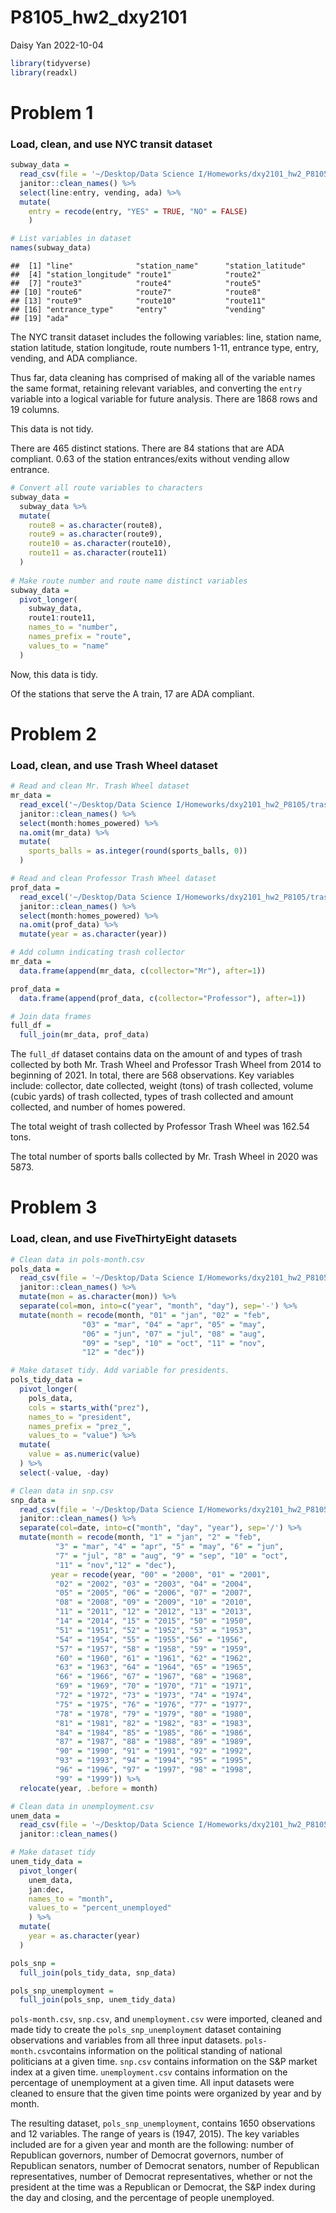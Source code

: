 P8105_hw2_dxy2101
================
Daisy Yan
2022-10-04

``` r
library(tidyverse)
library(readxl)
```

# Problem 1

### Load, clean, and use NYC transit dataset

``` r
subway_data = 
  read_csv(file = '~/Desktop/Data Science I/Homeworks/dxy2101_hw2_P8105/subway.csv') %>%
  janitor::clean_names() %>%
  select(line:entry, vending, ada) %>%
  mutate(
    entry = recode(entry, "YES" = TRUE, "NO" = FALSE)
    )
```

``` r
# List variables in dataset
names(subway_data)
```

    ##  [1] "line"              "station_name"      "station_latitude" 
    ##  [4] "station_longitude" "route1"            "route2"           
    ##  [7] "route3"            "route4"            "route5"           
    ## [10] "route6"            "route7"            "route8"           
    ## [13] "route9"            "route10"           "route11"          
    ## [16] "entrance_type"     "entry"             "vending"          
    ## [19] "ada"

The NYC transit dataset includes the following variables: line, station
name, station latitude, station longitude, route numbers 1-11, entrance
type, entry, vending, and ADA compliance.

Thus far, data cleaning has comprised of making all of the variable
names the same format, retaining relevant variables, and converting the
`entry` variable into a logical variable for future analysis. There are
1868 rows and 19 columns.

This data is not tidy.

There are 465 distinct stations. There are 84 stations that are ADA
compliant. 0.63 of the station entrances/exits without vending allow
entrance.

``` r
# Convert all route variables to characters
subway_data =
  subway_data %>%
  mutate(
    route8 = as.character(route8),
    route9 = as.character(route9),
    route10 = as.character(route10),
    route11 = as.character(route11)
  )
  
# Make route number and route name distinct variables
subway_data =
  pivot_longer(
    subway_data,
    route1:route11,
    names_to = "number",
    names_prefix = "route",
    values_to = "name"
  )
```

Now, this data is tidy.

Of the stations that serve the A train, 17 are ADA compliant.

# Problem 2

### Load, clean, and use Trash Wheel dataset

``` r
# Read and clean Mr. Trash Wheel dataset
mr_data = 
  read_excel('~/Desktop/Data Science I/Homeworks/dxy2101_hw2_P8105/trash.xlsx', sheet = 1) %>%
  janitor::clean_names() %>%
  select(month:homes_powered) %>%
  na.omit(mr_data) %>%
  mutate(
    sports_balls = as.integer(round(sports_balls, 0))
  )
```

``` r
# Read and clean Professor Trash Wheel dataset
prof_data =
  read_excel('~/Desktop/Data Science I/Homeworks/dxy2101_hw2_P8105/trash.xlsx', sheet = 2) %>%
  janitor::clean_names() %>%
  select(month:homes_powered) %>%
  na.omit(prof_data) %>%
  mutate(year = as.character(year))
```

``` r
# Add column indicating trash collector
mr_data = 
  data.frame(append(mr_data, c(collector="Mr"), after=1))

prof_data =
  data.frame(append(prof_data, c(collector="Professor"), after=1))

# Join data frames
full_df = 
  full_join(mr_data, prof_data)
```

The `full_df` dataset contains data on the amount of and types of trash
collected by both Mr. Trash Wheel and Professor Trash Wheel from 2014 to
beginning of 2021. In total, there are 568 observations. Key variables
include: collector, date collected, weight (tons) of trash collected,
volume (cubic yards) of trash collected, types of trash collected and
amount collected, and number of homes powered.

The total weight of trash collected by Professor Trash Wheel was 162.54
tons.

The total number of sports balls collected by Mr. Trash Wheel in 2020
was 5873.

# Problem 3

### Load, clean, and use FiveThirtyEight datasets

``` r
# Clean data in pols-month.csv
pols_data = 
  read_csv(file = '~/Desktop/Data Science I/Homeworks/dxy2101_hw2_P8105/fivethirtyeight_datasets/pols-month.csv') %>%
  janitor::clean_names() %>%
  mutate(mon = as.character(mon)) %>%
  separate(col=mon, into=c("year", "month", "day"), sep='-') %>%
  mutate(month = recode(month, "01" = "jan", "02" = "feb",
                "03" = "mar", "04" = "apr", "05" = "may",
                "06" = "jun", "07" = "jul", "08" = "aug",
                "09" = "sep", "10" = "oct", "11" = "nov",
                "12" = "dec"))

# Make dataset tidy. Add variable for presidents.
pols_tidy_data = 
  pivot_longer(
    pols_data,
    cols = starts_with("prez"),
    names_to = "president",
    names_prefix = "prez_",
    values_to = "value") %>%
  mutate(
    value = as.numeric(value)
  ) %>%
  select(-value, -day)
```

``` r
# Clean data in snp.csv
snp_data = 
  read_csv(file = '~/Desktop/Data Science I/Homeworks/dxy2101_hw2_P8105/fivethirtyeight_datasets/snp.csv') %>%
  janitor::clean_names() %>%
  separate(col=date, into=c("month", "day", "year"), sep='/') %>%
  mutate(month = recode(month, "1" = "jan", "2" = "feb",
          "3" = "mar", "4" = "apr", "5" = "may", "6" = "jun", 
          "7" = "jul", "8" = "aug", "9" = "sep", "10" = "oct", 
          "11" = "nov","12" = "dec"),
         year = recode(year, "00" = "2000", "01" = "2001",
          "02" = "2002", "03" = "2003", "04" = "2004",
          "05" = "2005", "06" = "2006", "07" = "2007",
          "08" = "2008", "09" = "2009", "10" = "2010",
          "11" = "2011", "12" = "2012", "13" = "2013",
          "14" = "2014", "15" = "2015", "50" = "1950",
          "51" = "1951", "52" = "1952", "53" = "1953",
          "54" = "1954", "55" = "1955","56" = "1956",
          "57" = "1957", "58" = "1958", "59" = "1959",
          "60" = "1960", "61" = "1961", "62" = "1962",
          "63" = "1963", "64" = "1964", "65" = "1965",
          "66" = "1966", "67" = "1967", "68" = "1968",
          "69" = "1969", "70" = "1970", "71" = "1971",
          "72" = "1972", "73" = "1973", "74" = "1974",
          "75" = "1975", "76" = "1976", "77" = "1977",
          "78" = "1978", "79" = "1979", "80" = "1980",
          "81" = "1981", "82" = "1982", "83" = "1983",
          "84" = "1984", "85" = "1985", "86" = "1986",
          "87" = "1987", "88" = "1988", "89" = "1989",
          "90" = "1990", "91" = "1991", "92" = "1992",
          "93" = "1993", "94" = "1994", "95" = "1995",
          "96" = "1996", "97" = "1997", "98" = "1998",
          "99" = "1999")) %>%
  relocate(year, .before = month)
```

``` r
# Clean data in unemployment.csv
unem_data = 
  read_csv(file = '~/Desktop/Data Science I/Homeworks/dxy2101_hw2_P8105/fivethirtyeight_datasets/unemployment.csv') %>%
  janitor::clean_names()

# Make dataset tidy
unem_tidy_data =
  pivot_longer(
    unem_data,
    jan:dec,
    names_to = "month",
    values_to = "percent_unemployed"
    ) %>%
  mutate(
    year = as.character(year)
  )
```

``` r
pols_snp =
  full_join(pols_tidy_data, snp_data)

pols_snp_unemployment = 
  full_join(pols_snp, unem_tidy_data)
```

`pols-month.csv`, `snp.csv`, and `unemployment.csv` were imported,
cleaned and made tidy to create the `pols_snp_unemployment` dataset
containing observations and variables from all three input datasets.
`pols-month.csv`contains information on the political standing of
national politicians at a given time. `snp.csv` contains information on
the S&P market index at a given time. `unemployment.csv` contains
information on the percentage of unemployment at a given time. All input
datasets were cleaned to ensure that the given time points were
organized by year and by month.

The resulting dataset, `pols_snp_unemployment`, contains 1650
observations and 12 variables. The range of years is (1947, 2015). The
key variables included are for a given year and month are the following:
number of Republican governors, number of Democrat governors, number of
Republican senators, number of Democrat senators, number of Republican
representatives, number of Democrat representatives, whether or not the
president at the time was a Republican or Democrat, the S&P index during
the day and closing, and the percentage of people unemployed.
